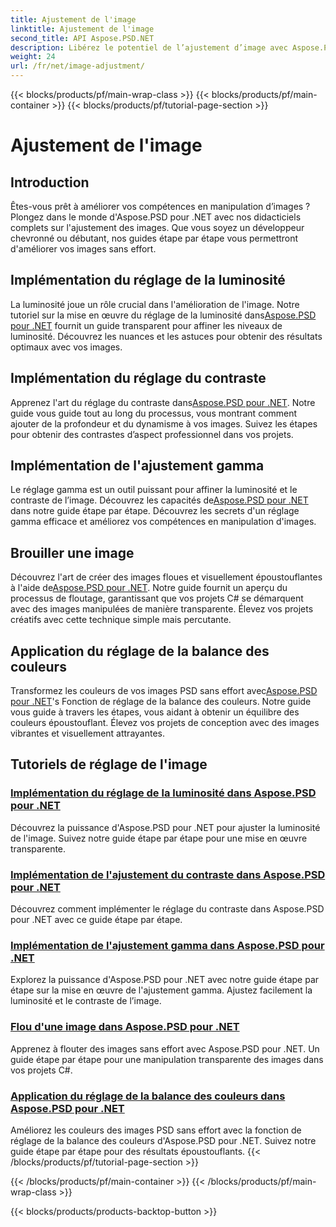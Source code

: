 ```yaml
---
title: Ajustement de l'image
linktitle: Ajustement de l'image
second_title: API Aspose.PSD.NET
description: Libérez le potentiel de l’ajustement d’image avec Aspose.PSD pour .NET. Explorez des didacticiels sur la luminosité, le contraste et la balance des couleurs pour maîtriser la manipulation des images.
weight: 24
url: /fr/net/image-adjustment/
---
```


{{< blocks/products/pf/main-wrap-class >}}
{{< blocks/products/pf/main-container >}}
{{< blocks/products/pf/tutorial-page-section >}}

# Ajustement de l'image

## Introduction

Êtes-vous prêt à améliorer vos compétences en manipulation d’images ? Plongez dans le monde d'Aspose.PSD pour .NET avec nos didacticiels complets sur l'ajustement des images. Que vous soyez un développeur chevronné ou débutant, nos guides étape par étape vous permettront d'améliorer vos images sans effort.

## Implémentation du réglage de la luminosité

 La luminosité joue un rôle crucial dans l'amélioration de l'image. Notre tutoriel sur la mise en œuvre du réglage de la luminosité dans[Aspose.PSD pour .NET](./brightness-adjustment/) fournit un guide transparent pour affiner les niveaux de luminosité. Découvrez les nuances et les astuces pour obtenir des résultats optimaux avec vos images.

## Implémentation du réglage du contraste

 Apprenez l'art du réglage du contraste dans[Aspose.PSD pour .NET](./contrast-adjustment/). Notre guide vous guide tout au long du processus, vous montrant comment ajouter de la profondeur et du dynamisme à vos images. Suivez les étapes pour obtenir des contrastes d’aspect professionnel dans vos projets.

## Implémentation de l'ajustement gamma

Le réglage gamma est un outil puissant pour affiner la luminosité et le contraste de l’image. Découvrez les capacités de[Aspose.PSD pour .NET](./gamma-adjustment/) dans notre guide étape par étape. Découvrez les secrets d'un réglage gamma efficace et améliorez vos compétences en manipulation d'images.

## Brouiller une image

 Découvrez l'art de créer des images floues et visuellement époustouflantes à l'aide de[Aspose.PSD pour .NET](./blur-image/). Notre guide fournit un aperçu du processus de floutage, garantissant que vos projets C# se démarquent avec des images manipulées de manière transparente. Élevez vos projets créatifs avec cette technique simple mais percutante.

## Application du réglage de la balance des couleurs

 Transformez les couleurs de vos images PSD sans effort avec[Aspose.PSD pour .NET](./color-balance-adjustment/)'s Fonction de réglage de la balance des couleurs. Notre guide vous guide à travers les étapes, vous aidant à obtenir un équilibre des couleurs époustouflant. Élevez vos projets de conception avec des images vibrantes et visuellement attrayantes.

## Tutoriels de réglage de l'image
### [Implémentation du réglage de la luminosité dans Aspose.PSD pour .NET](./brightness-adjustment/)
Découvrez la puissance d'Aspose.PSD pour .NET pour ajuster la luminosité de l'image. Suivez notre guide étape par étape pour une mise en œuvre transparente.
### [Implémentation de l'ajustement du contraste dans Aspose.PSD pour .NET](./contrast-adjustment/)
Découvrez comment implémenter le réglage du contraste dans Aspose.PSD pour .NET avec ce guide étape par étape.
### [Implémentation de l'ajustement gamma dans Aspose.PSD pour .NET](./gamma-adjustment/)
Explorez la puissance d'Aspose.PSD pour .NET avec notre guide étape par étape sur la mise en œuvre de l'ajustement gamma. Ajustez facilement la luminosité et le contraste de l’image.
### [Flou d'une image dans Aspose.PSD pour .NET](./blur-image/)
Apprenez à flouter des images sans effort avec Aspose.PSD pour .NET. Un guide étape par étape pour une manipulation transparente des images dans vos projets C#.
### [Application du réglage de la balance des couleurs dans Aspose.PSD pour .NET](./color-balance-adjustment/)
Améliorez les couleurs des images PSD sans effort avec la fonction de réglage de la balance des couleurs d'Aspose.PSD pour .NET. Suivez notre guide étape par étape pour des résultats époustouflants.
{{< /blocks/products/pf/tutorial-page-section >}}

{{< /blocks/products/pf/main-container >}}
{{< /blocks/products/pf/main-wrap-class >}}

{{< blocks/products/products-backtop-button >}}
